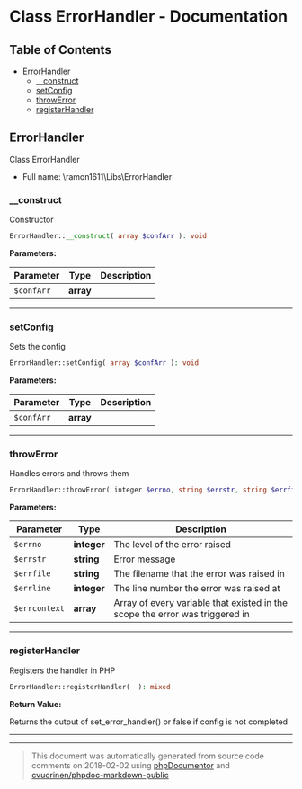 # Class ErrorHandler - Documentation

## Table of Contents

* [ErrorHandler](#errorhandler)
    * [__construct](#__construct)
    * [setConfig](#setconfig)
    * [throwError](#throwerror)
    * [registerHandler](#registerhandler)

## ErrorHandler

Class ErrorHandler



* Full name: \ramon1611\Libs\ErrorHandler


### __construct

Constructor

```php
ErrorHandler::__construct( array $confArr ): void
```




**Parameters:**

| Parameter | Type | Description |
|-----------|------|-------------|
| `$confArr` | **array** |  |




---

### setConfig

Sets the config

```php
ErrorHandler::setConfig( array $confArr ): void
```




**Parameters:**

| Parameter | Type | Description |
|-----------|------|-------------|
| `$confArr` | **array** |  |




---

### throwError

Handles errors and throws them

```php
ErrorHandler::throwError( integer $errno, string $errstr, string $errfile, integer $errline, array $errcontext ): boolean
```




**Parameters:**

| Parameter | Type | Description |
|-----------|------|-------------|
| `$errno` | **integer** | The level of the error raised |
| `$errstr` | **string** | Error message |
| `$errfile` | **string** | The filename that the error was raised in |
| `$errline` | **integer** | The line number the error was raised at |
| `$errcontext` | **array** | Array of every variable that existed in the scope the error was triggered in |




---

### registerHandler

Registers the handler in PHP

```php
ErrorHandler::registerHandler(  ): mixed
```





**Return Value:**

Returns the output of set_error_handler() or false if config is not completed



---



--------
> This document was automatically generated from source code comments on 2018-02-02 using [phpDocumentor](http://www.phpdoc.org/) and [cvuorinen/phpdoc-markdown-public](https://github.com/cvuorinen/phpdoc-markdown-public)
